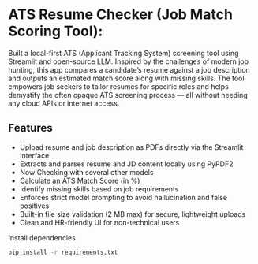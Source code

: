 # ATS Resume Checker (Job Match Scoring Tool):

Built a local-first ATS (Applicant Tracking System) screening tool using Streamlit and  open-source LLM. Inspired by the challenges of modern job hunting, this app compares a candidate’s resume against a job description and outputs an estimated match score along with missing skills. The tool empowers job seekers to tailor resumes for specific roles and helps demystify the often opaque ATS screening process — all without needing any cloud APIs or internet access.

## Features
- Upload resume and job description as PDFs directly via the Streamlit interface
- Extracts and parses resume and JD content locally using PyPDF2
- Now Checking with several other models 
- Calculate an ATS Match Score (in %)
- Identify missing skills based on job requirements
- Enforces strict model prompting to avoid hallucination and false positives
- Built-in file size validation (2 MB max) for secure, lightweight uploads
- Clean and HR-friendly UI for non-technical users

Install dependencies
```bash
pip install -r requirements.txt
```



